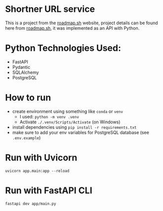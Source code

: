 # Shortner URL service
This is a project from the [roadmap.sh](https://roadmap.sh) website, project details can be found here from [roadmap.sh](https://roadmap.sh/projects/url-shortening-service), it was implemented as an API with Python.

# Python Technologies Used:
- FastAPI
- Pydantic
- SQLAlchemy
- PostgreSQL

# How to run
- create environment using something like `conda` or `venv`
    - I used: `python -m venv .venv`
    - Activate `./.venv/Scripts/Activate` (on Windows)
- install dependencies using `pip install -r requirements.txt`
- make sure to add your env variables for PostgreSQL database (see `.env.example`)

# Run with Uvicorn
`uvicorn app.main:app --reload`

# Run with FastAPI CLI
`fastapi dev app/main.py`
